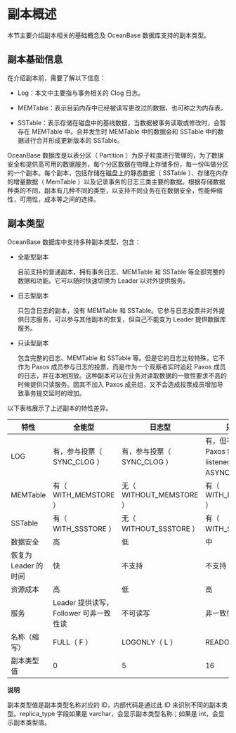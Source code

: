副本概述
=========================

本节主要介绍副本相关的基础概念及 OceanBase 数据库支持的副本类型。

副本基础信息
---------------------------

在介绍副本前，需要了解以下信息：

* Log：本文中主要指与事务相关的 Clog 日志。

* MEMTable：表示目前内存中已经被读写更改过的数据，也可称之为内存表。

* SSTable：表示存储在磁盘中的基线数据，当数据被事务读取或修改时，会暂存在 MEMTable 中。合并发生时 MEMTable 中的数据会和 SSTable 中的数据进行合并形成更新版本的 SSTable。

OceanBase 数据库是以表分区（ Partition ）为原子粒度进行管理的，为了数据安全和提供高可用的数据服务，每个分区数据在物理上存储多份，每一份叫做分区的一个副本。每个副本，包括存储在磁盘上的静态数据（ SSTable ）、存储在内存的增量数据（ MemTable ）以及记录事务的日志三类主要的数据。根据存储数据种类的不同，副本有几种不同的类型，以支持不同业务在在数据安全，性能伸缩性，可用性，成本等之间的选择。

副本类型
-------------------------

OceanBase 数据库中支持多种副本类型，包含：

* 全能型副本

  目前支持的普通副本，拥有事务日志、MEMTable 和 SSTable 等全部完整的数据和功能。它可以随时快速切换为 Leader 以对外提供服务。
  
* 日志型副本

  只包含日志的副本，没有 MEMTable 和 SSTable。它参与日志投票并对外提供日志服务，可以参与其他副本的恢复，但自己不能变为 Leader 提供数据库服务。
  
* 只读型副本

  包含完整的日志、MEMTable 和 SSTable 等。但是它的日志比较特殊，它不作为 Paxos 成员参与日志的投票，而是作为一个观察者实时追赶 Paxos 成员的日志，并在本地回放。这种副本可以在业务对读取数据的一致性要求不高的时候提供只读服务。因其不加入 Paxos 成员组，又不会造成投票成员增加导致事务提交延时的增加。
  
以下表格展示了上述副本的特性差异。

|       特性       |             全能型              |          日志型          |                   只读型                    |
|----------------|------------------------------|-----------------------|------------------------------------------|
| LOG            | 有，参与投票（ SYNC_CLOG ）          | 有，参与投票（ SYNC_CLOG ）   | 有，但不属于 Paxos 组，只是 listener（ ASYNC_CLOG ） |
| MEMTable       | 有（ WITH_MEMSTORE ）           | 无（ WITHOUT_MEMSTORE ） | 有（ WITH_MEMSTORE ）                       |
| SSTable        | 有（ WITH_SSSTORE ）            | 无（ WITHOUT_SSSTORE ）  | 有（ WITH_SSSTORE ）                        |
| 数据安全           | 高                            | 低                     | 中                                        |
| 恢复为 Leader 的时间 | 快                            | 不支持                   | 不支持                                      |
| 资源成本           | 高                            | 低                     | 高                                        |
| 服务             | Leader 提供读写， Follower 可非一致性读 | 不可读写                  | 非一致性读                                    |
| 名称（缩写）         | FULL（ F ）                    | LOGONLY（ L ）          | READONLY（ R ）                            |
| 副本类型值          | 0                            | 5                     | 16                                       |

**说明**

副本类型值是副本类型名称对应的 ID，内部代码是通过此 ID 来识别不同的副本类型。replica_type 字段如果是 varchar，会显示副本类型名称；如果是 int，会显示副本类型值。
